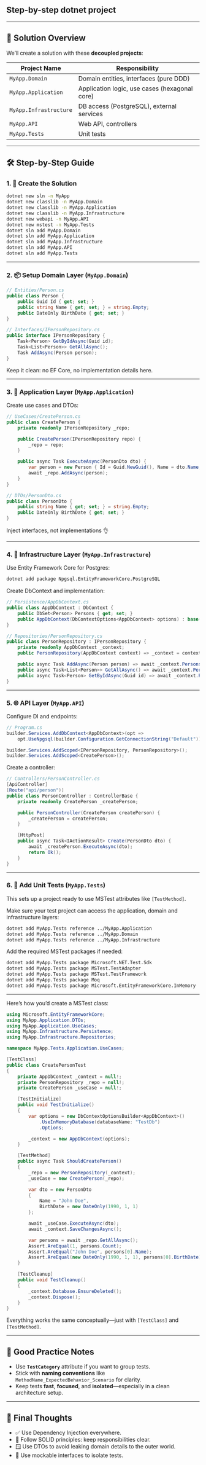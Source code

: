 ## Step-by-step dotnet project

---

## 🧩 Solution Overview

We’ll create a solution with these **decoupled projects**:

| Project Name         | Responsibility                              |
|----------------------|----------------------------------------------|
| `MyApp.Domain`       | Domain entities, interfaces (pure DDD)       |
| `MyApp.Application`  | Application logic, use cases (hexagonal core)|
| `MyApp.Infrastructure`| DB access (PostgreSQL), external services    |
| `MyApp.API`          | Web API, controllers                         |
| `MyApp.Tests`        | Unit tests                                   |

---

## 🛠 Step-by-Step Guide

### 1. 🧱 Create the Solution

```bash
dotnet new sln -n MyApp
dotnet new classlib -n MyApp.Domain
dotnet new classlib -n MyApp.Application
dotnet new classlib -n MyApp.Infrastructure
dotnet new webapi -n MyApp.API
dotnet new mstest -n MyApp.Tests
dotnet sln add MyApp.Domain
dotnet sln add MyApp.Application
dotnet sln add MyApp.Infrastructure
dotnet sln add MyApp.API
dotnet sln add MyApp.Tests
```

---

### 2. 📦 Setup Domain Layer (`MyApp.Domain`)

```csharp
// Entities/Person.cs
public class Person {
    public Guid Id { get; set; }
    public string Name { get; set; } = string.Empty;
    public DateOnly BirthDate { get; set; }
}

// Interfaces/IPersonRepository.cs
public interface IPersonRepository {
    Task<Person> GetByIdAsync(Guid id);
    Task<List<Person>> GetAllAsync();
    Task AddAsync(Person person);
}
```

Keep it clean: no EF Core, no implementation details here.

---

### 3. 🔁 Application Layer (`MyApp.Application`)

Create use cases and DTOs:

```csharp
// UseCases/CreatePerson.cs
public class CreatePerson {
    private readonly IPersonRepository _repo;

    public CreatePerson(IPersonRepository repo) {
        _repo = repo;
    }

    public async Task ExecuteAsync(PersonDto dto) {
        var person = new Person { Id = Guid.NewGuid(), Name = dto.Name, BirthDate = dto.BirthDate };
        await _repo.AddAsync(person);
    }
}

// DTOs/PersonDto.cs
public class PersonDto {
    public string Name { get; set; } = string.Empty;
    public DateOnly BirthDate { get; set; }
}
```

Inject interfaces, not implementations 👌

---

### 4. 🧩 Infrastructure Layer (`MyApp.Infrastructure`)

Use Entity Framework Core for Postgres:

```bash
dotnet add package Npgsql.EntityFrameworkCore.PostgreSQL
```

Create DbContext and implementation:

```csharp
// Persistence/AppDbContext.cs
public class AppDbContext : DbContext {
    public DbSet<Person> Persons { get; set; }
    public AppDbContext(DbContextOptions<AppDbContext> options) : base(options) {}
}

// Repositories/PersonRepository.cs
public class PersonRepository : IPersonRepository {
    private readonly AppDbContext _context;
    public PersonRepository(AppDbContext context) => _context = context;

    public async Task AddAsync(Person person) => await _context.Persons.AddAsync(person);
    public async Task<List<Person>> GetAllAsync() => await _context.Persons.ToListAsync();
    public async Task<Person> GetByIdAsync(Guid id) => await _context.Persons.FindAsync(id);
}
```

---

### 5. 🌐 API Layer (`MyApp.API`)

Configure DI and endpoints:

```csharp
// Program.cs
builder.Services.AddDbContext<AppDbContext>(opt =>
    opt.UseNpgsql(builder.Configuration.GetConnectionString("Default")));

builder.Services.AddScoped<IPersonRepository, PersonRepository>();
builder.Services.AddScoped<CreatePerson>();
```

Create a controller:

```csharp
// Controllers/PersonController.cs
[ApiController]
[Route("api/person")]
public class PersonController : ControllerBase {
    private readonly CreatePerson _createPerson;

    public PersonController(CreatePerson createPerson) {
        _createPerson = createPerson;
    }

    [HttpPost]
    public async Task<IActionResult> Create(PersonDto dto) {
        await _createPerson.ExecuteAsync(dto);
        return Ok();
    }
}
```

---

### 6. 🧪 Add Unit Tests (`MyApp.Tests`)

This sets up a project ready to use MSTest attributes like `[TestMethod]`.

Make sure your test project can access the application, domain and infrastructure layers:

```bash
dotnet add MyApp.Tests reference ../MyApp.Application
dotnet add MyApp.Tests reference ../MyApp.Domain
dotnet add MyApp.Tests reference ../MyApp.Infrastructure
```

Add the required MSTest packages if needed:

```bash
dotnet add MyApp.Tests package Microsoft.NET.Test.Sdk
dotnet add MyApp.Tests package MSTest.TestAdapter
dotnet add MyApp.Tests package MSTest.TestFramework
dotnet add MyApp.Tests package Moq
dotnet add MyApp.Tests package Microsoft.EntityFrameworkCore.InMemory
```

---

Here’s how you’d create a MSTest class:

```csharp
using Microsoft.EntityFrameworkCore;
using MyApp.Application.DTOs;
using MyApp.Application.UseCases;
using MyApp.Infrastructure.Persistence;
using MyApp.Infrastructure.Repositories;

namespace MyApp.Tests.Application.UseCases;

[TestClass]
public class CreatePersonTest
{
    private AppDbContext _context = null!;
    private PersonRepository _repo = null!;
    private CreatePerson _useCase = null!;

    [TestInitialize]
    public void TestInitialize()
    {
        var options = new DbContextOptionsBuilder<AppDbContext>()
            .UseInMemoryDatabase(databaseName: "TestDb")
            .Options;

        _context = new AppDbContext(options);
    }

    [TestMethod]
    public async Task ShouldCreatePerson()
    {
        _repo = new PersonRepository(_context);
        _useCase = new CreatePerson(_repo);

        var dto = new PersonDto
        {
            Name = "John Doe",
            BirthDate = new DateOnly(1990, 1, 1)
        };

        await _useCase.ExecuteAsync(dto);
        await _context.SaveChangesAsync();

        var persons = await _repo.GetAllAsync();
        Assert.AreEqual(1, persons.Count);
        Assert.AreEqual("John Doe", persons[0].Name);
        Assert.AreEqual(new DateOnly(1990, 1, 1), persons[0].BirthDate);
    }

    [TestCleanup]
    public void TestCleanup()
    {
        _context.Database.EnsureDeleted();
        _context.Dispose();
    }
}
```

Everything works the same conceptually—just with `[TestClass]` and `[TestMethod]`.

---

## 🧼 Good Practice Notes

- Use **`TestCategory`** attribute if you want to group tests.
- Stick with **naming conventions** like `MethodName_ExpectedBehavior_Scenario` for clarity.
- Keep tests **fast**, **focused**, and **isolated**—especially in a clean architecture setup.


---

## 🎯 Final Thoughts

- ✅ Use Dependency Injection everywhere.
- 🧼 Follow SOLID principles: keep responsibilities clear.
- 🪟 Use DTOs to avoid leaking domain details to the outer world.
- 🧪 Use mockable interfaces to isolate tests.
